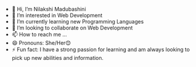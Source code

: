 - 👋 Hi, I’m Nilakshi Madubashini
- 👀 I’m interested in Web Development
- 🌱 I’m currently learning new Programming Languages
- 💞️ I’m looking to collaborate on Web Development
- 📫 How to reach me ...
- 😄 Pronouns: She/Her😊
- ⚡ Fun fact: I have a strong passion for learning and am always looking to pick up new abilities and information.

<!---
madubashinii/madubashinii is a ✨ special ✨ repository because its `README.md` (this file) appears on your GitHub profile.
You can click the Preview link to take a look at your changes.
--->
